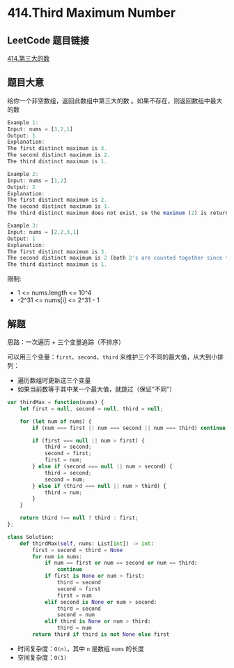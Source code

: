 # 414.Third Maximum Number

## LeetCode 题目链接

[414.第三大的数](https://leetcode.cn/problems/third-maximum-number/)

## 题目大意

给你一个非空数组，返回此数组中第三大的数 。如果不存在，则返回数组中最大的数

```js
Example 1:
Input: nums = [3,2,1]
Output: 1
Explanation:
The first distinct maximum is 3.
The second distinct maximum is 2.
The third distinct maximum is 1.

Example 2:
Input: nums = [1,2]
Output: 2
Explanation:
The first distinct maximum is 2.
The second distinct maximum is 1.
The third distinct maximum does not exist, so the maximum (2) is returned instead.

Example 3:
Input: nums = [2,2,3,1]
Output: 1
Explanation:
The first distinct maximum is 3.
The second distinct maximum is 2 (both 2's are counted together since they have the same value).
The third distinct maximum is 1.
```

限制:
- 1 <= nums.length <= 10^4
- -2^31 <= nums[i] <= 2^31 - 1

## 解题

思路：一次遍历 + 三个变量追踪（不排序）

可以用三个变量：`first`、`second`、`third` 来维护三个不同的最大值，从大到小排列：
- 遍历数组时更新这三个变量
- 如果当前数等于其中某一个最大值，就跳过（保证“不同”）

```js
var thirdMax = function(nums) {
    let first = null, second = null, third = null;

    for (let num of nums) {
        if (num === first || num === second || num === third) continue;

        if (first === null || num > first) {
            third = second;
            second = first;
            first = num;
        } else if (second === null || num > second) {
            third = second;
            second = num;
        } else if (third === null || num > third) {
            third = num;
        }
    }

    return third !== null ? third : first;
};
```
```python
class Solution:
    def thirdMax(self, nums: List[int]) -> int:
        first = second = third = None
        for num in nums:
            if num == first or num == second or num == third:
                continue
            if first is None or num > first:
                third = second
                second = first
                first = num
            elif second is None or num > second:
                third = second
                second = num
            elif third is None or num > third:
                third = num
        return third if third is not None else first
```

- 时间复杂度：`O(n)`，其中 `n` 是数组 `nums` 的长度
- 空间复杂度：`O(1)`